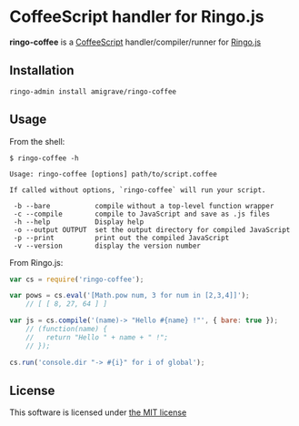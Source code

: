 CoffeeScript handler for Ringo.js
=================================

**ringo-coffee** is a [CoffeeScript](http://coffeescript.org) handler/compiler/runner for [Ringo.js](http://ringojs.org)

Installation
------------

    ringo-admin install amigrave/ringo-coffee

Usage
-----

From the shell:

    $ ringo-coffee -h

    Usage: ringo-coffee [options] path/to/script.coffee

    If called without options, `ringo-coffee` will run your script.

     -b --bare           compile without a top-level function wrapper
     -c --compile        compile to JavaScript and save as .js files
     -h --help           Display help
     -o --output OUTPUT  set the output directory for compiled JavaScript
     -p --print          print out the compiled JavaScript
     -v --version        display the version number

From Ringo.js:

```javascript
var cs = require('ringo-coffee');

var pows = cs.eval('[Math.pow num, 3 for num in [2,3,4]]');
    // [ [ 8, 27, 64 ] ]

var js = cs.compile('(name)-> "Hello #{name} !"', { bare: true });
    // (function(name) {
    //   return "Hello " + name + " !";
    // });

cs.run('console.dir "-> #{i}" for i of global');
```

License
-------

This software is licensed under [the MIT license](http://opensource.org/licenses/MIT)
